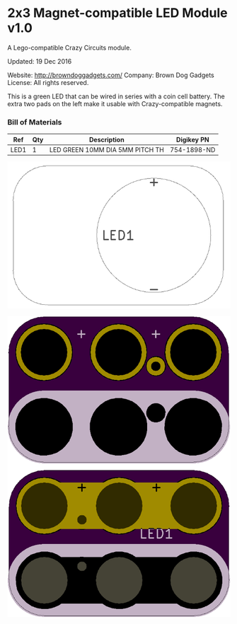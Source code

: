 <!--- start title --->
# 2x3 Magnet-compatible LED Module v1.0
A Lego-compatible Crazy Circuits module.


Updated: 19 Dec 2016

Website: http://browndoggadgets.com/
Company: Brown Dog Gadgets
License: All rights reserved.

<!--- end title --->
This is a green LED that can be wired in series with a coin cell battery. The extra two pads on the left make it usable with Crazy-compatible magnets.

### Bill of Materials

<!--- bom start --->
|Ref|Qty|Description|Digikey PN|
|---|---|-----------|------|
|LED1|1|LED GREEN 10MM DIA 5MM PITCH TH|754-1898-ND|


<!--- bom end --->
![Assembly Diagram](assembly.png)

![Gerber Preview](preview.png)

